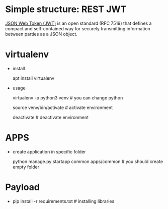 # Simple structure: REST JWT
[JSON Web Token (JWT)](https://jwt.io/introduction/) is an open standard (RFC 7519) that defines a compact and self-contained way for securely transmitting information between parties as a JSON object.

# virtualenv
 - install 

    apt install virtualenv
 - usage
  
    virtualenv -p python3 venv # you can change python
   
    source venv/bin/activate # activate environment
   
    deactivate # deactivate environment

# APPS
 - create application in specific folder

    python manage.py startapp common apps/common # you should create empty folder


# Payload
 - pip install -r requirements.txt # installing libraries 